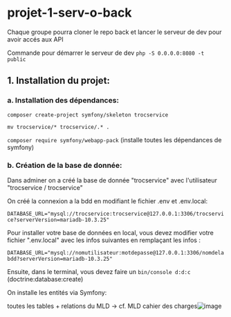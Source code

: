# projet-1-serv-o-back

Chaque groupe pourra cloner le repo back et lancer le serveur de dev pour avoir accés aux API

Commande pour démarrer le serveur de dev `php -S 0.0.0.0:8080 -t public`

## 1. Installation du projet:

### a. Installation des dépendances:

`composer create-project symfony/skeleton trocservice`

`mv trocservice/* trocservice/.* .`


`composer require symfony/webapp-pack` (installe toutes les dépendances de symfony)

### b. Création de la base de donnée:

Dans adminer on a créé la base de donnée "trocservice" avec l'utilisateur "trocservice / trocservice"

On créé la connexion a la bdd en modifiant le fichier .env et .env.local:

`DATABASE_URL="mysql://trocservice:trocservice@127.0.0.1:3306/trocservice?serverVersion=mariadb-10.3.25"`

Pour installer votre base de données en local, vous devez modifier votre fichier ".env.local" avec les infos suivantes en remplaçant les infos :

`DATABASE_URL="mysql://nomutilisateur:motdepasse@127.0.0.1:3306/nomdelabdd?serverVersion=mariadb-10.3.25"`

Ensuite, dans le terminal, vous devez faire un `bin/console d:d:c` (doctrine:database:create) 

On installe les entités via Symfony:

toutes les tables + relations du MLD -> cf. MLD cahier des charges![image](https://user-images.githubusercontent.com/108274050/205662589-38dd0b0e-f83e-4888-86bb-f0df3b9cdecf.png)
